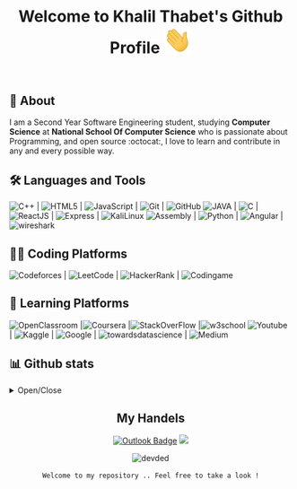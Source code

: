 
<div align="center">
  
# Welcome to Khalil Thabet's Github Profile <img src="https://raw.githubusercontent.com/ABSphreak/ABSphreak/master/gifs/Hi.gif" width="50px"> <br>
  
<br>

</div>

## 💬 About

I am a Second Year Software Engineering student, studying **Computer Science** at **National School Of Computer Science** who is passionate about Programming, and open source :octocat:, I love to learn and contribute in any and every possible way.

## 🛠  Languages and Tools

<p align="left">

![C++](https://img.shields.io/badge/-C++-181717?style=flat&logo=c) | ![HTML5](https://img.shields.io/badge/-HTML5-181717?style=flat&logo=html5&logoColor=white) | ![JavaScript](https://img.shields.io/badge/-JavaScript-181717?style=flat&logo=javascript) | ![Git](https://img.shields.io/badge/-Git-181717?style=flat&logo=git) | ![GitHub](https://img.shields.io/badge/-GitHub-181717?style=flat&logo=github)
![JAVA](https://img.shields.io/badge/-Java-181717?style=flat&logo=java) | ![C](https://img.shields.io/badge/-C-181717?style=flat&logo=C) | ![ReactJS](https://img.shields.io/badge/-React-181717?style=flat&logo=React) | ![Express](https://img.shields.io/badge/-express-181717?style=flat&logo=express) | ![KaliLinux](https://img.shields.io/badge/-KaliLinux-181717?style=flat&logo=KaliLinux)
![Assembly](https://img.shields.io/badge/-Assembly-181717?style=flat&logo=Assembly) | ![Python](https://img.shields.io/badge/-Python-181717?style=flat&logo=Python) | ![Angular](https://img.shields.io/badge/-Angular-181717?style=flat&logo=Angular) | ![wireshark](https://img.shields.io/badge/-wireshark-181717?style=flat&logo=wireshark) 

## 👨‍💻  Coding Platforms

![Codeforces](https://img.shields.io/badge/-Codeforces-181717?style=flat&logo=Codeforces) | ![LeetCode](https://img.shields.io/badge/-LeetCode-181717?style=flat&logo=LeetCode) | ![HackerRank](https://img.shields.io/badge/-HackerRank-181717?style=flat&logo=HackerRank) | ![Codingame](https://img.shields.io/badge/-Codingame-181717?style=flat&logo=Codingame) 

## 📙 Learning Platforms

![OpenClassroom](https://img.shields.io/badge/-OpenClassroom-181717?style=flat&logo=OpenClassroom) |![Coursera](https://img.shields.io/badge/-Coursera-181717?style=flat&logo=Coursera) |![StackOverFlow](https://img.shields.io/badge/-StackOverFlow-181717?style=flat&logo=StackOverFlow) |![w3school](https://img.shields.io/badge/-w3school-181717?style=flat&logo=w3school)
![Youtube](https://img.shields.io/badge/-Youtube-181717?style=flat&logo=Youtube&logoColor=red) | ![Kaggle](https://img.shields.io/badge/-Kaggle-181717?style=flat&logo=Kaggle) | ![Google](https://img.shields.io/badge/-Google-181717?style=flat&logo=Google) | ![towardsdatascience](https://img.shields.io/badge/-towardsdatascience-181717?style=flat&logo=towardsdatascience) | ![Medium](https://img.shields.io/badge/-Medium-181717?style=flat&logo=Medium) 
</p>

## 📊 Github stats

<details>
  <summary>Open/Close</summary>
  
[![GitHub Streak](http://github-readme-streak-stats.herokuapp.com?user=khalilThabet&theme=onedark_duo&hide_border=true&background=1F222E&ring=F8D866&fire=FF8900&sideNums=F8D866&sideLabels=DDDDDD&dates=FF8323)](https://git.io/streak-stats)

<a href="https://github.com/anuraghazra/github-readme-stats"><img alt="Swayam Terode's Top Languages" src="https://github-readme-stats.vercel.app/api/top-langs/?username=khalilThabet&langs_count=8&layout=compact&theme=react&hide_border=true&bg_color=1F222E&title_color=F8D866&icon_color=F8D866" height="192px"/></a>
 

 <img alt="Khalil Thabets's Activity Graph" src="https://activity-graph.herokuapp.com/graph?username=khalilThabet&bg_color=1F222E&color=F8D866&line=36BCF7FF&point=FFFFFF&hide_border=true" /></a>
 
</details> 

 
<div align="center">
  
## My Handels

[![Outlook Badge](https://img.shields.io/badge/-khalilthabet@outlook.com-0072b1?style=flat&logo=microsoft&Color=white)](mailto:khalilthabet@outlook.com "Connect via Email")  <a href="https://www.linkedin.com/in/khalil-thabet/"><img src="https://img.shields.io/badge/Khalil%20Thabet-0072b1?style=flat&logo=Linkedin&logoColor=white"></a>
</div>

<div align="center">
  
  <p align="center"> <img src="https://komarev.com/ghpvc/?username=khalilThabet" alt="devded" /> </p>

    Welcome to my repository .. Feel free to take a look !

</div>